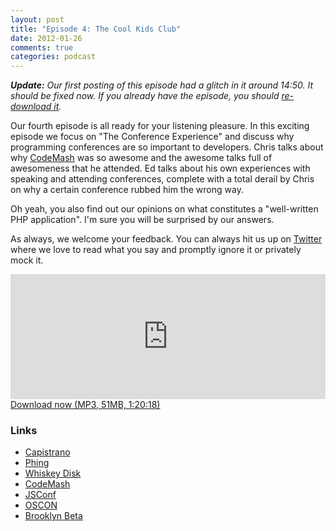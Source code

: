 ```yaml
---
layout: post
title: "Episode 4: The Cool Kids Club"
date: 2012-01-26
comments: true
categories: podcast
---
```


_**Update:** Our first posting of this episode had a glitch in it around 14:50. It should be fixed now. If you already have the episode, you should <a href="http://audio.simplecast.com/35261.mp3">re-download it</a>._

Our fourth episode is all ready for your listening pleasure. In this exciting episode we focus on "The Conference Experience" and discuss why programming conferences are so important to developers. Chris talks about why [CodeMash](http://codemash.org) was so awesome and the awesome talks full of awesomeness that he attended. Ed talks about his own experiences with speaking and attending conferences, complete with a total derail by Chris on why a certain conference rubbed him the wrong way.

Oh yeah, you also find out our opinions on what constitutes a "well-written PHP application". I'm sure you will be surprised by our answers.

As always, we welcome your feedback. You can always hit us up on [Twitter](https://twitter.com/dev_hell) where we love to read what you say and promptly ignore it or privately mock it. 

<iframe frameborder='0' height='200px' scrolling='no' seamless src='https://embed.simplecast.com/35261?color=f5f5f5' width='100%'></iframe>
<a href="http://audio.simplecast.com/35261.mp3" rel="enclosure">Download now (MP3, 51MB, 1:20:18)</a>

### Links

* [Capistrano](https://github.com/capistrano/capistrano/wiki)
* [Phing](http://www.phing.info/trac)
* [Whiskey Disk](https://github.com/flogic/whiskey_disk)
* [CodeMash](http://codemash.org)
* [JSConf](http://jsconf.us)
* [OSCON](http://oscon.com)
* [Brooklyn Beta](http://brooklynbeta.org/)
